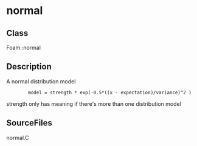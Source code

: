 # normal 
## Class
Foam::normal

## Description
A normal distribution model

```
        model = strength * exp(-0.5*((x - expectation)/variance)^2 )
```

strength only has meaning if there's more than one distribution model

## SourceFiles
normal.C

